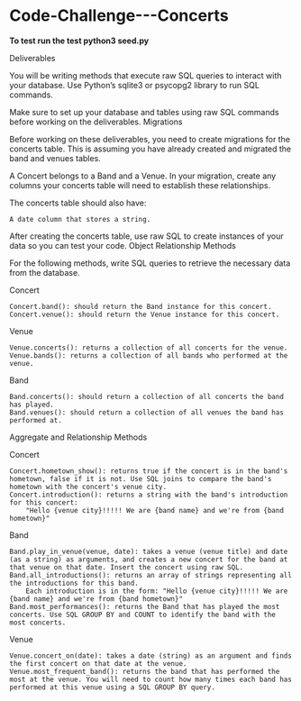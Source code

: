 # Code-Challenge---Concerts
**To test run the test python3 seed.py**

Deliverables

You will be writing methods that execute raw SQL queries to interact with your database. Use Python’s sqlite3 or psycopg2 library to run SQL commands.

Make sure to set up your database and tables using raw SQL commands before working on the deliverables.
Migrations

Before working on these deliverables, you need to create migrations for the concerts table. This is assuming you have already created and migrated the band and venues tables.

A Concert belongs to a Band and a Venue. In your migration, create any columns your concerts table will need to establish these relationships.

The concerts table should also have:

    A date column that stores a string.

After creating the concerts table, use raw SQL to create instances of your data so you can test your code.
Object Relationship Methods

For the following methods, write SQL queries to retrieve the necessary data from the database.

Concert

    Concert.band(): should return the Band instance for this concert.
    Concert.venue(): should return the Venue instance for this concert.

Venue

    Venue.concerts(): returns a collection of all concerts for the venue.
    Venue.bands(): returns a collection of all bands who performed at the venue.

Band

    Band.concerts(): should return a collection of all concerts the band has played.
    Band.venues(): should return a collection of all venues the band has performed at.

Aggregate and Relationship Methods

Concert

    Concert.hometown_show(): returns true if the concert is in the band's hometown, false if it is not. Use SQL joins to compare the band's hometown with the concert's venue city.
    Concert.introduction(): returns a string with the band's introduction for this concert:
        "Hello {venue city}!!!!! We are {band name} and we're from {band hometown}"

Band

    Band.play_in_venue(venue, date): takes a venue (venue title) and date (as a string) as arguments, and creates a new concert for the band at that venue on that date. Insert the concert using raw SQL.
    Band.all_introductions(): returns an array of strings representing all the introductions for this band.
        Each introduction is in the form: "Hello {venue city}!!!!! We are {band name} and we're from {band hometown}"
    Band.most_performances(): returns the Band that has played the most concerts. Use SQL GROUP BY and COUNT to identify the band with the most concerts.

Venue

    Venue.concert_on(date): takes a date (string) as an argument and finds the first concert on that date at the venue.
    Venue.most_frequent_band(): returns the band that has performed the most at the venue. You will need to count how many times each band has performed at this venue using a SQL GROUP BY query.
